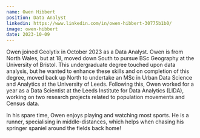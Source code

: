```yaml
---
name: Owen Hibbert
position: Data Analyst
linkedin: https://www.linkedin.com/in/owen-hibbert-30775b1b0/
image: owen-hibbert
date: 2023-10-09
---
```


Owen joined Geolytix in October 2023 as a Data Analyst. Owen is from North Wales, but at 18, moved down South to pursue BSc Geography at the University of Bristol. This undergraduate degree touched upon data analysis, but he wanted to enhance these skills and on completion of this degree, moved back up North to undertake an MSc in Urban Data Science and Analytics at the University of Leeds. 
Following this, Owen worked for a year as a Data Scientist at the Leeds Institute for Data Analytics (LIDA), working on two research projects related to population movements and Census data. 

In his spare time, Owen enjoys playing and watching most sports. He is a runner, specialising in middle-distances, which helps when chasing his springer spaniel around the fields back home! 
